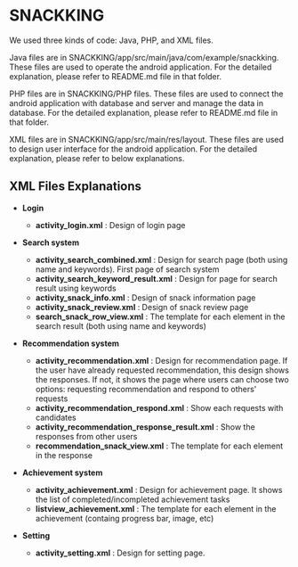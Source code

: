 # SNACKKING
 
 We used three kinds of code: Java, PHP, and XML files.
 
 Java files are in SNACKKING/app/src/main/java/com/example/snackking. These files are used to operate the android application. For the detailed explanation, please refer to README.md file in that folder.
 
 PHP files are in SNACKKING/PHP files. These files are used to connect the android application with database and server and manage the data in database. For the detailed explanation, please refer to README.md file in that folder.

 XML files are in SNACKKING/app/src/main/res/layout. These files are used to design user interface for the android application. For the detailed explanation, please refer to below explanations.


<h2>XML Files Explanations</h2>

- <b>Login</b>
  - <b>activity_login.xml</b> : Design of login page
  
- <b>Search system</b>
  - <b>activity_search_combined.xml</b> : Design for search page (both using name and keywords). First page of search system
  - <b>activity_search_keyword_result.xml</b> : Design for page for search result using keywords
  - <b>activity_snack_info.xml</b> : Design of snack information page
  - <b>activity_snack_review.xml</b> : Design of snack review page
  - <b>search_snack_row_view.xml</b> : The template for each element in the search result (both using name and keywords)
  
- <b>Recommendation system</b>
  - <b>activity_recommendation.xml</b> : Design for recommendation page. If the user have already requested recommendation, this design shows the responses. If not, it shows the page where users can choose two options: requesting recommendation and respond to others' requests
  - <b>activity_recommendation_respond.xml</b> : Show each requests with candidates
  - <b>activity_recommendation_response_result.xml</b> : Show the responses from other users
  - <b>recommendation_snack_view.xml</b> : The template for each element in the response
  
- <b>Achievement system</b>
  - <b>activity_achievement.xml</b> : Design for achievement page. It shows the list of completed/incompleted achievement tasks
  - <b>listview_achievement.xml</b> : The template for each element in the achievement (containg progress bar, image, etc)
  
- <b>Setting</b>
  - <b>activity_setting.xml</b> : Design for setting page.
